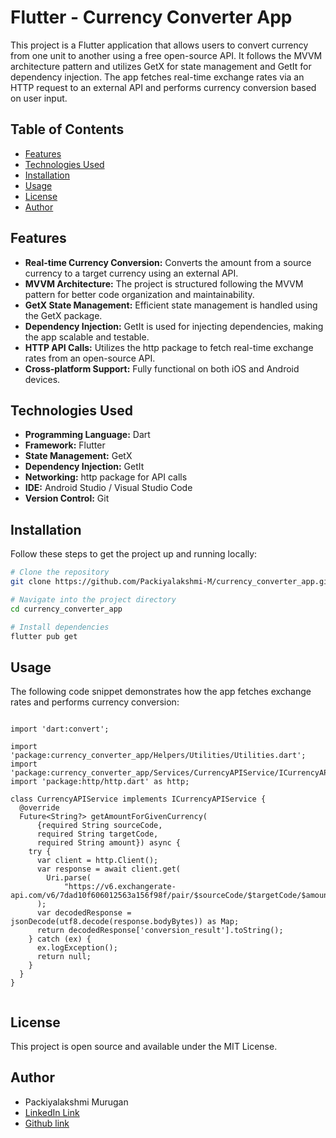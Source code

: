 # Flutter - Currency Converter App

This project is a Flutter application that allows users to convert currency from one unit to another using a free open-source API. It follows the MVVM architecture pattern and utilizes GetX for state management and GetIt for dependency injection. The app fetches real-time exchange rates via an HTTP request to an external API and performs currency conversion based on user input.

## Table of Contents

- [Features](#features)
- [Technologies Used](#technologies-used)
- [Installation](#installation)
- [Usage](#usage)
- [License](#license)
- [Author](#author)

## Features

- **Real-time Currency Conversion:** Converts the amount from a source currency to a target currency using an external API.
- **MVVM Architecture:** The project is structured following the MVVM pattern for better code organization and maintainability.
- **GetX State Management:** Efficient state management is handled using the GetX package.
- **Dependency Injection:** GetIt is used for injecting dependencies, making the app scalable and testable.
- **HTTP API Calls:** Utilizes the http package to fetch real-time exchange rates from an open-source API.
- **Cross-platform Support:** Fully functional on both iOS and Android devices.

## Technologies Used

- **Programming Language:** Dart
- **Framework:** Flutter
- **State Management:** GetX
- **Dependency Injection:** GetIt
- **Networking:** http package for API calls
- **IDE:** Android Studio / Visual Studio Code
- **Version Control:** Git

## Installation

Follow these steps to get the project up and running locally:

```bash
# Clone the repository
git clone https://github.com/Packiyalakshmi-M/currency_converter_app.git

# Navigate into the project directory
cd currency_converter_app

# Install dependencies
flutter pub get
```

## Usage

The following code snippet demonstrates how the app fetches exchange rates and performs currency conversion:

```

import 'dart:convert';

import 'package:currency_converter_app/Helpers/Utilities/Utilities.dart';
import 'package:currency_converter_app/Services/CurrencyAPIService/ICurrencyAPIService.dart';
import 'package:http/http.dart' as http;

class CurrencyAPIService implements ICurrencyAPIService {
  @override
  Future<String?> getAmountForGivenCurrency(
      {required String sourceCode,
      required String targetCode,
      required String amount}) async {
    try {
      var client = http.Client();
      var response = await client.get(
        Uri.parse(
            "https://v6.exchangerate-api.com/v6/7dad10f606012563a156f98f/pair/$sourceCode/$targetCode/$amount"),
      );
      var decodedResponse = jsonDecode(utf8.decode(response.bodyBytes)) as Map;
      return decodedResponse['conversion_result'].toString();
    } catch (ex) {
      ex.logException();
      return null;
    }
  }
}


```

## License

This project is open source and available under the MIT License.

## Author

- Packiyalakshmi Murugan
- [LinkedIn Link](https://www.linkedin.com/in/packiyalakshmi-m-7a9844210/)
- [Github link](https://github.com/Packiyalakshmi-M/)
